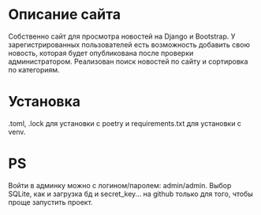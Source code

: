 # Описание сайта
Собственно сайт для просмотра новостей на Django и Bootstrap.
У зарегистрированных пользователей есть возможность добавить свою новость, которая будет опубликована после проверки администратором.
Реализован поиск новостей по сайту и сортировка по категориям.

# Установка
.toml, .lock для установки с poetry и requirements.txt для установки с venv.

# PS
Войти в админку можно с логином/паролем: admin/admin.
Выбор SQLite, как и загрузка бд и secret_key... на github только для того, чтобы проще запустить проект. 
